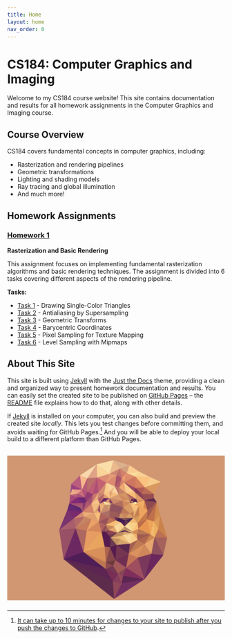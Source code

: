 ```yaml
---
title: Home
layout: home
nav_order: 0
---
```


# CS184: Computer Graphics and Imaging

Welcome to my CS184 course website! This site contains documentation and results for all homework assignments in the Computer Graphics and Imaging course.

## Course Overview

CS184 covers fundamental concepts in computer graphics, including:

- Rasterization and rendering pipelines
- Geometric transformations
- Lighting and shading models
- Ray tracing and global illumination
- And much more!

## Homework Assignments

### [Homework 1](hw1/)

**Rasterization and Basic Rendering**

This assignment focuses on implementing fundamental rasterization algorithms and basic rendering techniques. The assignment is divided into 6 tasks covering different aspects of the rendering pipeline.

**Tasks:**

- [Task 1](hw1/Task1/) - Drawing Single-Color Triangles
- [Task 2](hw1/Task2/) - Antialiasing by Supersampling
- [Task 3](hw1/Task3/) - Geometric Transforms
- [Task 4](hw1/Task4/) - Barycentric Coordinates
- [Task 5](hw1/Task5/) - Pixel Sampling for Texture Mapping
- [Task 6](hw1/Task6/) - Level Sampling with Mipmaps

## About This Site

This site is built using [Jekyll] with the [Just the Docs] theme, providing a clean and organized way to present homework documentation and results. You can easily set the created site to be published on [GitHub Pages] – the [README] file explains how to do that, along with other details.

If [Jekyll] is installed on your computer, you can also build and preview the created site _locally_. This lets you test changes before committing them, and avoids waiting for GitHub Pages.[^1] And you will be able to deploy your local build to a different platform than GitHub Pages.

## ![Course Image](assets/images/example.jpg)

[^1]: [It can take up to 10 minutes for changes to your site to publish after you push the changes to GitHub](https://docs.github.com/en/pages/setting-up-a-github-pages-site-with-jekyll/creating-a-github-pages-site-with-jekyll#creating-your-site).

[Just the Docs]: https://just-the-docs.github.io/just-the-docs/
[GitHub Pages]: https://docs.github.com/en/pages
[README]: https://github.com/just-the-docs/just-the-docs-template/blob/main/README.md
[Jekyll]: https://jekyllrb.com
[GitHub Pages / Actions workflow]: https://github.blog/changelog/2022-07-27-github-pages-custom-github-actions-workflows-beta/
[use this template]: https://github.com/just-the-docs/just-the-docs-template/generate
